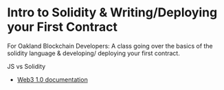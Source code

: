 # Intro to Solidity & Writing/Deploying your First Contract
For Oakland Blockchain Developers: A class going over the basics of the solidity language &amp; developing/ deploying your first contract.

JS vs Solidity


- [Web3 1.0 documentation](https://web3js.readthedocs.io/en/1.0/index.html)
